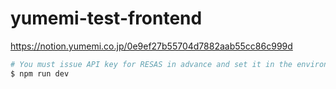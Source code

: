 # yumemi-test-frontend

https://notion.yumemi.co.jp/0e9ef27b55704d7882aab55cc86c999d

```sh
# You must issue API key for RESAS in advance and set it in the environment variable.
$ npm run dev
```
